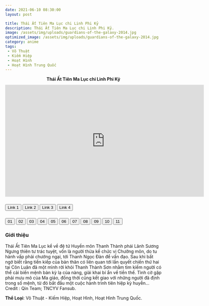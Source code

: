 ```yaml
---
date: 2021-06-10 08:30:00
layout: post

title: Thái Ất Tiên Ma Lục chi Linh Phi Kỷ
description: Thái Ất Tiên Ma Lục chi Linh Phi Kỷ.
image: /assets/img/uploads/guardians-of-the-galaxy-2014.jpg
optimized_image: /assets/img/uploads/guardians-of-the-galaxy-2014.jpg
category: anime
tags:
 - Võ Thuật
 - Kiếm Hiệp
 - Hoạt Hình
 - Hoạt Hình Trung Quốc
---
```

<link rel="stylesheet" type="text/css" href="/assets/css/player.css">

<div class="title-movie" style='text-align: center; font-weight: bold;'> Thái Ất Tiên Ma Lục chi Linh Phi Kỷ </div>

<div style='width:100%; height:10px; position:relative; margin-left: auto; margin-right: auto; overflow: hidden;'></div>

<div class="video-wrapper">
<iframe id="myframe" scrolling="no" allowfullscreen="" frameborder="0"  height="360"
src="https://www.dailymotion.com/embed/video/k2NbL8oh94BwGZwWvkN" width="640"></iframe>
</div>

<div style='width:100%; height:10px; position:relative; margin-left: auto; margin-right: auto; overflow: hidden;'></div>

<button class="button_link" onclick="link_1()">Link 1</button>
<button class="button_link" onclick="link_2()">Link 2</button>
<button class="button_link" onclick="link_3()">Link 3</button>
<button class="button_link" onclick="link_4()">Link 4</button>


<div style='width:100%; height:10px; position:relative; margin-left: auto; margin-right: auto; overflow: hidden;'></div>

<script>
 var link1 = ""
 var link2 = ""
 var link3 = ""
 var link4 = ""

 function link_1() {
 var x = document.getElementsByClassName("button_link");
 for (var i=0; i < x.length; i++)
 {x[i].classList.remove("button_link_clicked")}
 x[0].classList.add("button_link_clicked");
 document.getElementById("myframe").src = link1;}

 function link_2() {
 var x = document.getElementsByClassName("button_link");
 for (var i=0; i < x.length; i++)
 {x[i].classList.remove("button_link_clicked")}
 x[1].classList.add("button_link_clicked");
 document.getElementById("myframe").src = link2;}

 function link_3() {
 var x = document.getElementsByClassName("button_link");
 for (var i=0; i < x.length; i++)
 {x[i].classList.remove("button_link_clicked")}
 x[2].classList.add("button_link_clicked");
 document.getElementById("myframe").src = link3;}

 function link_4() {
 var x = document.getElementsByClassName("button_link");
 for (var i=0; i < x.length; i++)
 {x[i].classList.remove("button_link_clicked")}
 x[3].classList.add("button_link_clicked");
 document.getElementById("myframe").src = link4;}
</script>

<div class="btn-group">
  <button class="button_movie" id="01" onclick="clearfocus();tap_01();link_1()">01</button>
  <button class="button_movie" id="02" onclick="clearfocus();tap_02();link_1()">02</button>
  <button class="button_movie" id="03" onclick="clearfocus();tap_03();link_1()">03</button>
  <button class="button_movie" id="04" onclick="clearfocus();tap_04();link_1()">04</button>
  <button class="button_movie" id="05" onclick="clearfocus();tap_05();link_1()">05</button>
  <button class="button_movie" id="06" onclick="clearfocus();tap_06();link_1()">06</button>
  <button class="button_movie" id="07" onclick="clearfocus();tap_07();link_1()">07</button>
  <button class="button_movie" id="08" onclick="clearfocus();tap_08();link_1()">08</button>
  <button class="button_movie" id="09" onclick="clearfocus();tap_09();link_1()">09</button>
  <button class="button_movie" id="10" onclick="clearfocus();tap_10();link_1()">10</button>
  <button class="button_movie" id="11" onclick="clearfocus();tap_moi();link_1()">11</button>
</div>

<script>
 function clearfocus()
 {
 var x = document.getElementsByClassName("button_movie");
 for (var i=0; i < x.length; i++)
 {x[i].classList.remove("button_movie_clicked")}
 }

 var link1_01 = "//fileone.tv/v/60n1p0511qqo9"
 var link1_02 = "//fileone.tv/v/60n1p06843n05"
 var link1_03 = "//fileone.tv/v/60n1p1160sn69"
 var link1_04 = "//fileone.tv/v/60n1pprsop90q"
 var link1_05 = "//fileone.tv/v/60n1pp8n8o02r"
 var link1_06 = "//fileone.tv/v/60n1pqs3r4q9s"
 var link1_07 = "//fileone.tv/v/60n1pr1440r0n"
 var link1_08 = "//fileone.tv/v/60n4rs365ss14"
 var link1_09 = "//fileone.tv/v/60nr1nn269sq3"
 var link1_10 = "//fileone.tv/v/60on28q56os6q"
 var link1_11 = "https://www.dailymotion.com/embed/video/k7h3bqKNcIQoeWwWvkN?quality=1080&queue-autoplay-next=false&queue-enable=false&sharing-enable=false&ui-logo=false&ui-start-screen-info=false"

 var link2_01 = "https://viupload.net/embed-939bazg8ldto.html?auto=1"
 var link2_02 = "https://viupload.net/embed-cre0np3p3x06.html?auto=1"
 var link2_03 = "https://viupload.net/embed-akuu86fleska.html?auto=1"
 var link2_04 = "https://viupload.net/embed-3vu75gp20sup.html?auto=1"
 var link2_05 = "https://viupload.net/embed-pd5bm5ehz0ky.html?auto=1"
 var link2_06 = "https://viupload.net/embed-68lrf72vyc5l.html?auto=1"
 var link2_07 = "https://viupload.net/embed-8la4foy5k9kx.html?auto=1"
 var link2_08 = "https://viupload.net/embed-c36bp02ni5h9.html?auto=1"
 var link2_09 = "https://viupload.net/embed-k22ug0q1hyya.html?auto=1"
 var link2_10 = "https://viupload.net/embed-nbpsvbefmebg.html?auto=1"
 var link2_11 = "https://www.youtube.com/embed/r0R8Cjrk5z4"

 var link3_01 = "https://ninjastream.to/watch/6RbAxPKpPAEvV"
 var link3_02 = "https://ninjastream.to/watch/lWJQj810kmdXn"
 var link3_03 = "https://ninjastream.to/watch/5MVQGYDRlmEPj"
 var link3_04 = "https://ninjastream.to/watch/76VAqY88kAoqy"
 var link3_05 = "https://ninjastream.to/watch/74GA01v4zQYBk"
 var link3_06 = "https://ninjastream.to/watch/GeLZzlN34AyOn"
 var link3_07 = "https://ninjastream.to/watch/YnqAKD8JOQ2PJ"
 var link3_08 = "https://ninjastream.to/watch/72lQbwYa2Ze9G"
 var link3_09 = "https://ninjastream.to/watch/bNPm37ka2mKWe"
 var link3_10 = "https://ninjastream.to/watch/r6qQNRK99QX7w"
 var link3_11 = "//fileone.tv/v/60p17o5so2733"

 var link4_01 = "https://ptube.cc/embed-2a49ky083end.html"
 var link4_02 = "https://ptube.cc/embed-mbkmb6a4zoeb.html"
 var link4_03 = "https://ptube.cc/embed-05licuqmr8bz.html"
 var link4_04 = "https://ptube.cc/embed-90pc100w2vcy.html"
 var link4_05 = "https://ptube.cc/embed-xsxxredkfet0.html"
 var link4_06 = "https://ptube.cc/embed-xwupwjxz4zvw.html"
 var link4_07 = "https://ptube.cc/embed-qg3si48u1374.html"
 var link4_08 = "https://ptube.cc/embed-4j3t2bmjjhet.html"
 var link4_09 = "https://ptube.cc/embed-0uug6jhaq4je.html"
 var link4_10 = "https://ptube.cc/embed-pfyokqeld8te.html"
 var link4_11 = "https://ptube.cc/embed-ogsqjtumbgq5.html"

 function tap_01() {link1 = link1_01;link2 = link2_01;link3 = link3_01;link4 = link4_01;var y = document.getElementById("01");y.classList.add("button_movie_clicked");}
 function tap_02() {link1 = link1_02;link2 = link2_02;link3 = link3_02;link4 = link4_02;var y = document.getElementById("02");y.classList.add("button_movie_clicked");}
 function tap_03() {link1 = link1_03;link2 = link2_03;link3 = link3_03;link4 = link4_03;var y = document.getElementById("03");y.classList.add("button_movie_clicked");}
 function tap_04() {link1 = link1_04;link2 = link2_04;link3 = link3_04;link4 = link4_04;var y = document.getElementById("04");y.classList.add("button_movie_clicked");}
 function tap_05() {link1 = link1_05;link2 = link2_05;link3 = link3_05;link4 = link4_05;var y = document.getElementById("05");y.classList.add("button_movie_clicked");}
 function tap_06() {link1 = link1_06;link2 = link2_06;link3 = link3_06;link4 = link4_06;var y = document.getElementById("06");y.classList.add("button_movie_clicked");}
 function tap_07() {link1 = link1_07;link2 = link2_07;link3 = link3_07;link4 = link4_07;var y = document.getElementById("07");y.classList.add("button_movie_clicked");}
 function tap_08() {link1 = link1_08;link2 = link2_08;link3 = link3_08;link4 = link4_08;var y = document.getElementById("08");y.classList.add("button_movie_clicked");}
 function tap_09() {link1 = link1_09;link2 = link2_09;link3 = link3_09;link4 = link4_09;var y = document.getElementById("09");y.classList.add("button_movie_clicked");}
 function tap_10() {link1 = link1_10;link2 = link2_10;link3 = link3_10;link4 = link4_10;var y = document.getElementById("10");y.classList.add("button_movie_clicked");}
 function tap_moi() {link1 = link1_11;link2 = link2_11;link3 = link3_11;link4 = link4_11;var y = document.getElementById("11");y.classList.add("button_movie_clicked");}
</script>


### Giới thiệu  
Thái Ất Tiên Ma Lục kể về đệ tử Huyền môn Thanh Thành phái Lãnh Sương Ngưng thiên tư trác tuyệt, vốn là người thừa kế chức vị Chưởng môn, do tu hành vấp phải chướng ngại, tới Thanh Ngọc Đàn để vấn đạo. Sau khi bất ngờ biết rằng tiền kiếp của bản thân có liên quan tới lần quyết chiến thứ hai tại Côn Luân đã một mình rời khỏi Thanh Thành Sơn nhằm tìm kiếm người có thể cải biến mệnh bàn kỳ lạ của nàng, giải khai bí ẩn về tiền thế. Tình cờ gặp phải mưu mô của Ma giáo, đồng thời cũng kết giao với những người đã định trong số mệnh, từ đó bắt đầu một cuộc hành trình tiên hiệp kỳ huyễn... Credit : Qin Team; TNCYV Fansub.      

**Thể Loại**: Võ Thuật - Kiếm Hiệp, Hoạt Hình, Hoạt Hình Trung Quốc.  

